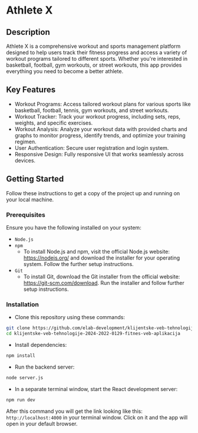 # Athlete X

## Description

Athlete X is a comprehensive workout and sports management platform designed to help users track their fitness progress and access a variety of workout programs tailored to different sports. Whether you're interested in basketball, football, gym workouts, or street workouts, this app provides everything you need to become a better athlete.

## Key Features

- Workout Programs: Access tailored workout plans for various sports like basketball, football, tennis, gym workouts, and street workouts.
- Workout Tracker: Track your workout progress, including sets, reps, weights, and specific exercises.
- Workout Analysis: Analyze your workout data with provided charts and graphs to monitor progress, identify trends, and optimize your training regimen.
- User Authentication: Secure user registration and login system.
- Responsive Design: Fully responsive UI that works seamlessly across devices.

## Getting Started

Follow these instructions to get a copy of the project up and running on your local machine.

### Prerequisites

Ensure you have the following installed on your system:

- `Node.js`
- `npm`
  - To install Node.js and npm, visit the official Node.js website: https://nodejs.org/ and download the installer for your operating system. Follow the further setup instructions.
- `Git`
  - To install Git, download the Git installer from the official website: https://git-scm.com/download. Run the installer and follow further setup instructions.

### Installation

- Clone this repository using these commands:

```bash
git clone https://github.com/elab-development/klijentske-veb-tehnologije-2024-2022-0129-fitnes-veb-aplikacija.git
cd klijentske-veb-tehnologije-2024-2022-0129-fitnes-veb-aplikacija
```

- Install dependencies:

```bash
npm install
```

- Run the backend server:

```bash
node server.js
```

- In a separate terminal window, start the React development server:

```bash
npm run dev
```

After this command you will get the link looking like this: `http://localhost:4000` in your terminal window. Click on it and the app will open in your default browser.
